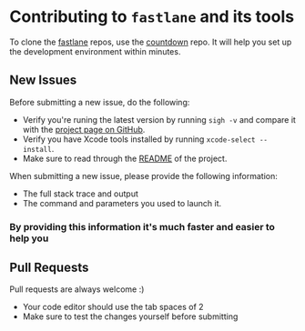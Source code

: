 # Contributing to `fastlane` and its tools

To clone the [fastlane](https://fastlane.tools) repos, use the [countdown](https://github.com/fastlane/countdown) repo. It will help you set up the development environment within minutes.

## New Issues

Before submitting a new issue, do the following:

- Verify you're runing the latest version by running `sigh -v` and compare it with the [project page on GitHub](https://github.com/fastlane/sigh).
- Verify you have Xcode tools installed by running `xcode-select --install`.
- Make sure to read through the [README](https://github.com/fastlane/sigh) of the project.


When submitting a new issue, please provide the following information:

- The full stack trace and output
- The command and parameters you used to launch it.

### By providing this information it's much faster and easier to help you


## Pull Requests

Pull requests are always welcome :) 

- Your code editor should use the tab spaces of 2
- Make sure to test the changes yourself before submitting

